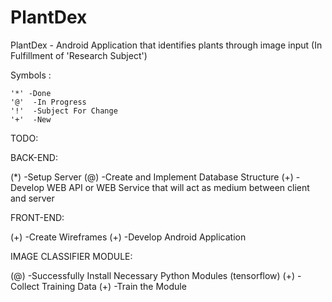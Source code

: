 # PlantDex
PlantDex - Android Application that identifies plants through image input (In Fulfillment of 'Research Subject')

Symbols : 

    '*' -Done
    '@'  -In Progress
    '!'  -Subject For Change
    '+'  -New

TODO:





BACK-END:

  (*) -Setup Server
  (@) -Create and Implement Database Structure
  (+) -Develop WEB API or WEB Service that will act as medium between client and server



FRONT-END:

  (+) -Create Wireframes
  (+) -Develop Android Application




IMAGE CLASSIFIER MODULE:

  (@) -Successfully Install Necessary Python Modules         (tensorflow) 
  (+) -Collect Training Data
  (+) -Train the Module
  
  









   
